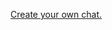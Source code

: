 <div id="chat_humfunchat"></div><p><a href="http://chatovod.com/" target="_blank">Create your own chat.</a></p>
<script type="text/javascript">
    var chatovodOnLoad = chatovodOnLoad || [];
    chatovodOnLoad.push(function() {
        chatovod.addChatToDivId("chat_humfunchat", {host: "humfunchat.chatovod.com",
            width: "100%", height: 380, defaultLanguage: "en"});
    });
    (function() {
        var po = document.createElement('script');
        po.type = 'text/javascript'; po.charset = "UTF-8"; po.async = true;
        po.src = (document.location.protocol=='https:'?'https:':'http:') + '//st1.chatovod.com/api/js/v1.js?2';
        var s = document.getElementsByTagName('script')[0];
        s.parentNode.insertBefore(po, s);
    })();
</script>
